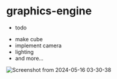 # graphics-engine



+ todo
-   make cube
-   implement camera
-   lighting
-   and more...

![Screenshot from 2024-05-16 03-30-38](https://github.com/Tyousafdev/scratch-game-engine/assets/111599910/5eadb6f1-547d-4939-a5bb-d5fa82d8845f)
